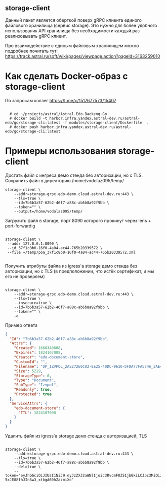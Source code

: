 ## storage-client

Данный пакет является оберткой поверх gRPC клиента единого файлового хранилища (сервис storage). Это нужно для более
удобного использования API хранилища без необходимости каждый раз реализовывать gRPC клиент.

Про взаимодействие с единым файловым хранилищем можно подробнее почитать
тут: https://track.astral.ru/soft/wiki/pages/viewpage.action?pageId=3163259010


Как сделать Docker-образ с storage-client
=============================================

По запросам коллег https://t.me/c/1517677573/15407

```shell

  # cd ~/projects/astral/Astral.Edo.Backeng.Go
  # docker build -t harbor.infra.yandex.astral-dev.ru/astral-edo/go/storage-cli:latest -f modules/storage-client/Dockerfile  .
  # docker push harbor.infra.yandex.astral-dev.ru/astral-edo/go/storage-cli:latest
```

Примеры использования storage-client
=============================================

Достать файл с ингреса демо стенда без авторизации, но с TLS. Сохранить файл в директорию /home/vodolaz095/temp/

```shell
storage-client \
    --addr=storage-grpc.edo-demo.cloud.astral-dev.ru:443 \
    --tls=true \
    --id=7b6b3a57-62b2-46f7-a88c-ab6b8a92f9bb \
    --token="" \
    --output=/home/vodolaz095/temp/
```

Загрузить файл в storage, порт 8090 которого прокинут через lens + port-forwardig

```shell

storage-client \
 --addr 127.0.0.1:8090 \
 --id 37f1c8b0-16f0-4a04-ac44-765b20339572 \
 --file ~/temp/poa_37f1c8b0-16f0-4a04-ac44-765b20339572.xml


```

Получить атрибуты файла из igress'а storage демо стенда без авторизации, но с TLS (в предположении, 
что истёк сертификат, и мы его не проверяем) 

```shell

storage-client \
    --addr=storage-grpc.edo-demo.cloud.astral-dev.ru:443 \
    --tls=true \
    --insecure=true \
    --id=7b6b3a57-62b2-46f7-a88c-ab6b8a92f9bb \
    --token="" \
    -a

```

Пример ответа
```json
{
  "Id": "7b6b3a57-62b2-46f7-a88c-ab6b8a92f9bb",
  "Attrs": {
    "Created": 1666340608,
    "Expires": 1824107008,
    "Creator": "edo-document-store",
    "CustomId": "",
    "Filename": "DP_IZVPOL_2AE272E0C82-EE25-40DC-9610-DFDA77FA574A_2AE4D776B8E-09CA-416B-ACD0-3B9762375CE7_20221021_2E4788E0-44BE-439F-BD60-9D9A41C705AB.xml",
    "Size": 5229,
    "StorageType": 0,
    "Type": "Document",
    "SubType": "Izvpol",
    "Readonly": true,
    "Protected": true
  },
  "ServiceAttrs": {
    "edo-document-store": {
      "TTL": 1824107008
    }
  }
}

```

Удалить файл из igress'а storage демо стенда c авторизацией, TLS

```shell

storage-client \
    --addr=storage-grpc.edo-demo.cloud.astral-dev.ru:443 \
    --tls=true \
    --id=7b6b3a57-62b2-46f7-a88c-ab6b8a92f9bb \
    --del=true \
    --token="eyJhbGciOiJIUzI1NiJ9.eyJzZXJ2aWNlIjoic3RvcmF0ZS1jbGkiLCJpc3MiOiJhc3RyYWwiLCJpYXQiOjE1MTYyMzkwMjJ9.orAlNlr_7aNM-5xJE88fhJInSw3_xtbgA60hZazmiXo"

```
